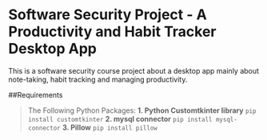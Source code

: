 # Software Security Project - A Productivity and Habit Tracker Desktop App

This is a software security course project about a desktop app mainly about note-taking, habit tracking and managing productivity.

##Requirements
> The Following Python Packages:
**1. Python Customtkinter library**
```pip install customtkinter```
**2. mysql connector**
```pip install mysql-connector```
**3. Pillow**
```pip install pillow```
